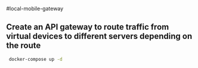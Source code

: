 #local-mobile-gateway

## Create an API gateway to route traffic from virtual devices to different servers depending on the route

```sh
 docker-compose up -d
```
